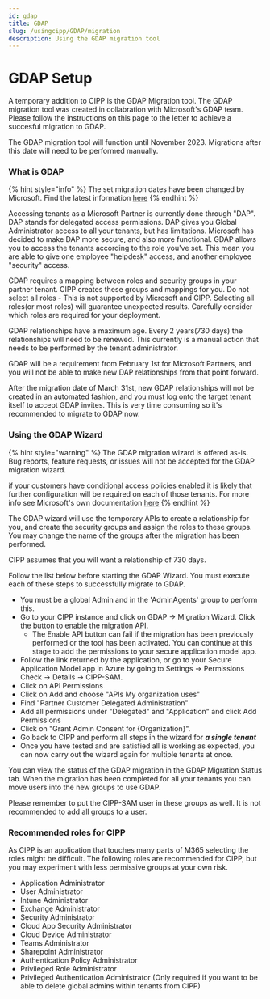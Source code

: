 ```yaml
---
id: gdap
title: GDAP
slug: /usingcipp/GDAP/migration
description: Using the GDAP migration tool
---
```


# GDAP Setup

A temporary addition to CIPP is the GDAP Migration tool. The GDAP migration tool was created in collabration with Microsoft's GDAP team. Please follow the instructions on this page to the letter to achieve a succesful migration to GDAP.

The GDAP migration tool will function until November 2023. Migrations after this date will need to be performed manually.

### What is GDAP

{% hint style="info" %}
The set migration dates have been changed by Microsoft. Find the latest information [here](https://learn.microsoft.com/en-gb/partner-center/announcements/2022-october#17)
{% endhint %}

Accessing tenants as a Microsoft Partner is currently done through "DAP". DAP stands for delegated access permissions. DAP gives you Global Administrator access to all your tenants, but has limitations. Microsoft has decided to make DAP more secure, and also more functional. GDAP allows you to access the tenants according to the role you've set. This mean you are able to give one employee "helpdesk" access, and another employee "security" access.

GDAP requires a mapping between roles and security groups in your partner tenant. CIPP creates these groups and mappings for you. Do not select all roles - This is not supported by Microsoft and CIPP. Selecting all roles(or most roles) will guarantee unexpected results. Carefully consider which roles are required for your deployment.

GDAP relationships have a maximum age. Every 2 years(730 days) the relationships will need to be renewed. This currently is a manual action that needs to be performed by the tenant administrator.

GDAP will be a requirement from February 1st for Microsoft Partners, and you will not be able to make new DAP relationships from that point forward.

After the migration date of March 31st, new GDAP relationships will not be created in an automated fashion, and you must log onto the target tenant itself to accept GDAP invites. This is very time consuming so it's recommended to migrate to GDAP now.

### Using the GDAP Wizard

{% hint style="warning" %}
The GDAP migration wizard is offered as-is. Bug reports, feature requests, or issues will not be accepted for the GDAP migration wizard.

if your customers have conditional access policies enabled it is likely that further configuration will be required on each of those tenants. For more info see Microsoft's own documentation [here](https://learn.microsoft.com/en-us/partner-center/gdap-faq#what-is-the-recommended-next-step-if-the-conditional-access-policy-set-by-the-customer-blocks-all-external-access-including-csps-access-aobo-to-the-customers-tenant)
{% endhint %}

The GDAP wizard will use the temporary APIs to create a relationship for you, and create the security groups and assign the roles to these groups. You may change the name of the groups after the migration has been performed.

CIPP assumes that you will want a relationship of 730 days.

Follow the list below before starting the GDAP Wizard. You must execute each of these steps to successfully migrate to GDAP.

* You must be a global Admin and in the 'AdminAgents' group to perform this.
* Go to your CIPP instance and click on GDAP -> Migration Wizard. Click the button to enable the migration API.
  * The Enable API button can fail if the migration has been previously performed or the tool has been activated. You can continue at this stage to add the permissions to your secure application model app.
* Follow the link returned by the application, or go to your Secure Application Model app in Azure by going to Settings -> Permissions Check -> Details -> CIPP-SAM.
* Click on API Permissions
* Click on Add and choose "APIs My organization uses"
* Find "Partner Customer Delegated Administration"
* Add all permissions under "Delegated" and "Application" and click Add Permissions
* Click on "Grant Admin Consent for {Organization}".
* Go back to CIPP and perform all steps in the wizard for _**a single tenant**_
* Once you have tested and are satisfied all is working as expected, you can now carry out the wizard again for multiple tenants at once.

You can view the status of the GDAP migration in the GDAP Migration Status tab. When the migration has been completed for all your tenants you can move users into the new groups to use GDAP.

Please remember to put the CIPP-SAM user in these groups as well. It is not recommended to add all groups to a user.

### Recommended roles for CIPP

As CIPP is an application that touches many parts of M365 selecting the roles might be difficult. The following roles are recommended for CIPP, but you may experiment with less permissive groups at your own risk.

* Application Administrator
* User Administrator
* Intune Administrator
* Exchange Administrator
* Security Administrator
* Cloud App Security Administrator
* Cloud Device Administrator
* Teams Administrator
* Sharepoint Administrator
* Authentication Policy Administrator
* Privileged Role Administrator
* Privileged Authentication Administrator (Only required if you want to be able to delete global admins within tenants from CIPP)

